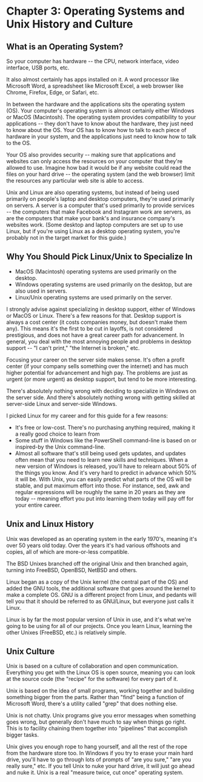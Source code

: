 # Chapter 3: Operating Systems and Unix History and Culture

## What is an Operating System?

So your computer has hardware -- the CPU, network interface, video interface, USB ports, etc.

It also almost certainly has apps installed on it. A word processor like Microsoft Word, a spreadsheet like Microsoft Excel, a web browser like Chrome, Firefox, Edge, or Safari, etc.

In between the hardware and the applications sits the operating system (OS). Your computer's operating system is almost certainly either Windows or MacOS (Macintosh). The operating system provides compatibility to your applications -- they don't have to know about the hardware, they just need to know about the OS. Your OS has to know how to talk to each piece of hardware in your system, and the applications just need to know how to talk to the OS.

Your OS also provides security -- making sure that applications and websites can only access the resources on your computer that they're allowed to use. Imagine how bad it would be if any website could read the files on your hard drive -- the operating system (and the web browser) limit the resources any particular web site is able to access.

Unix and Linux are also operating systems, but instead of being used primarily on people's laptop and desktop computers, they're used primarily on servers. A server is a computer that's used primarily to provide services -- the computers that make Facebook and Instagram work are servers, as are the computers that make your bank's and insurance company's websites work. (Some desktop and laptop computers are set up to use Linux, but if you're using Linux as a desktop operating system, you're probably not in the target market for this guide.)

## Why You Should Pick Linux/Unix to Specialize In

* MacOS (Macintosh) operating systems are used primarily on the desktop.
* Windows operating systems are used primarily on the desktop, but are also used in servers.
* Linux/Unix operating systems are used primarily on the server.

I strongly advise against specializing in desktop support, either of Windows or MacOS or Linux. There's a few reasons for that. Desktop support is always a cost center (it costs companies money, but doesn't make them any). This means it's the first to be cut in layoffs, is not considered prestigious, and does not have a great career path for advancement. In general, you deal with the most annoying people and problems in desktop support -- "I can't print," "the Internet is broken," etc.

Focusing your career on the server side makes sense. It's often a profit center (if your company sells something over the internet) and has much higher potential for advancement and high pay. The problems are just as urgent (or more urgent) as desktop support, but tend to be more interesting.

There's absolutely nothing wrong with deciding to specialize in Windows on the server side. And there's absolutely nothing wrong with getting skilled at server-side Linux and server-side Windows.

I picked Linux for my career and for this guide for a few reasons:

* It's free or low-cost. There's no purchasing anything required, making it a really good choice to learn from
* Some stuff in Windows like the PowerShell command-line is based on or inspired-by the Unix command-line.
* Almost all software that's still being used gets updates, and updates often mean that you need to learn new skills and techniques. When a new version of Windows is released, you'll have to relearn about 50% of the things you know. And it's very hard to predict in advance which 50% it will be. With Unix, you can easily predict what parts of the OS will be stable, and put maximum effort into those. For instance, sed, awk and regular expressions will be roughly the same in 20 years as they are today -- meaning effort you put into learning them today will pay off for your entire career.

## Unix and Linux History

Unix was developed as an operating system in the early 1970's, meaning it's over 50 years old today. Over the years it's had various offshoots and copies, all of which are more-or-less compatible.

The BSD Unixes branched off the original Unix and then branched again, turning into FreeBSD, OpenBSD, NetBSD and others.

Linux began as a copy of the Unix kernel (the central part of the OS) and added the GNU tools, the additional software that goes around the kernel to make a complete OS. GNU is a different project from Linux, and pedants will tell you that it should be referred to as GNU/Linux, but everyone just calls it Linux.

Linux is by far the most popular version of Unix in use, and it's what we're going to be using for all of our projects. Once you learn Linux, learning the other Unixes (FreeBSD, etc.) is relatively simple.

## Unix Culture

Unix is based on a culture of collaboration and open communication. Everything you get with the Linux OS is open source, meaning you can look at the source code (the "recipe" for the software) for every part of it.

Unix is based on the idea of small programs, working together and building something bigger from the parts. Rather than "find" being a function of Microsoft Word, there's a utility called "grep" that does nothing else.

Unix is not chatty. Unix programs give you error messages when something goes wrong, but generally don't have much to say when things go right. This is to facility chaining them together into "pipelines" that accomplish bigger tasks.

Unix gives you enough rope to hang yourself, and all the rest of the rope from the hardware store too. In Windows if you try to erase your main hard drive, you'll have to go through lots of prompts of "are you sure," "are you really sure," etc. If you tell Unix to nuke your hard drive, it will just go ahead and nuke it. Unix is a real "measure twice, cut once" operating system.
